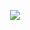 <p align="center"><img src="https://raw.githubusercontent.com/kartik1998/phonetics/master/phonetics-logo-a.png"> </p>

